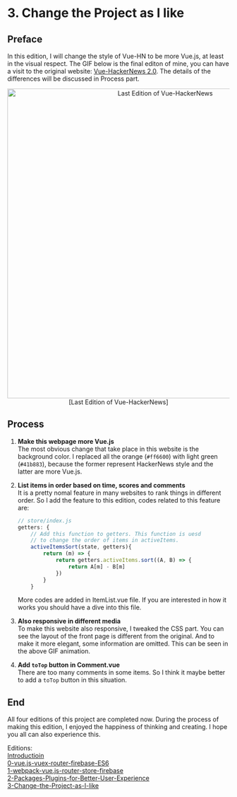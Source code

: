# 3. Change the Project as I like

## Preface

In this edition, I will change the style of Vue-HN to be more Vue.js, at least in the visual respect. The GIF below is the final editon of mine, you can have a visit to the original website: [Vue-HackerNews 2.0](https://vue-hn.now.sh/top). The details of the differences will be discussed in Process part.
<p align="center">
    <img src="./public/last-edition-resize.gif" width="700px" alt="Last Edition of Vue-HackerNews" >
    <br/>
    [Last Edition of Vue-HackerNews]
</p>

## Process
1. **Make this webpage more Vue.js**  
The most obvious change that take place in this website is the background color. I replaced all the orange (`#ff6600`) with light green (`#41b883`), because the former represent HackerNews style and the latter
are more Vue.js.

2. **List items in order based on time, scores and comments**  
It is a pretty nomal feature in many websites to rank things in different order. So I add the feature to this edition, codes related to this feature are:
    ```javascript
    // store/index.js
    getters: {
        // Add this function to getters. This function is uesd
        // to change the order of items in activeItems.
        activeItemsSort(state, getters){
            return (m) => {
                return getters.activeItems.sort((A, B) => {
                    return A[m] - B[m]
                })
            }
        }
    ```
    More codes are added in ItemList.vue file. If you are interested in how it works you should have a dive into this file.

3. **Also responsive in different media**  
To make this website also responsive, I tweaked the CSS part. You can see the layout of the front page is different from the original. And to make it more elegant, some information are omitted. This can be seen in the above GIF animation.

4. **Add `toTop` button in Comment.vue**  
There are too many comments in some items. So I think it maybe better to add a `toTop` button in this situation.

## End
All four editions of this project are completed now. During the process of making this edition, I enjoyed the happiness of thinking and creating. I hope you all can also experience this.


Editions:  
[Introductioin](/)  
[0-vue.js-vuex-router-firebase-ES6](/tutorials/0-vue.js-vuex-router)   
[1-webpack-vue.js-router-store-firebase](/tutorials/1-webpack-vue.js-router-store-firebase)    
[2-Packages-Plugins-for-Better-User-Experience](/tutorials/2-Packages-Plugins-for-Better-User-Experience)  
[3-Change-the-Project-as-I-like](tutorials/3-Change-the-Project-as-I-like)
